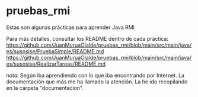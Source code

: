 # pruebas_rmi
Estas son algunas prácticas para aprender Java RMI

Para más detalles, consultar los README dentro de cada práctica:
https://github.com/JuanMuruaOlalde/pruebas_rmi/blob/main/src/main/java/es/susosise/PruebaSimple/README.md
https://github.com/JuanMuruaOlalde/pruebas_rmi/blob/main/src/main/java/es/susosise/RealizarTareas/README.md

nota: Según iba aprendiendo con lo que iba encontrando por Internet. La documentación que más me ha llamado la atención. La he ido recopilando en la carpeta "documentacion".
